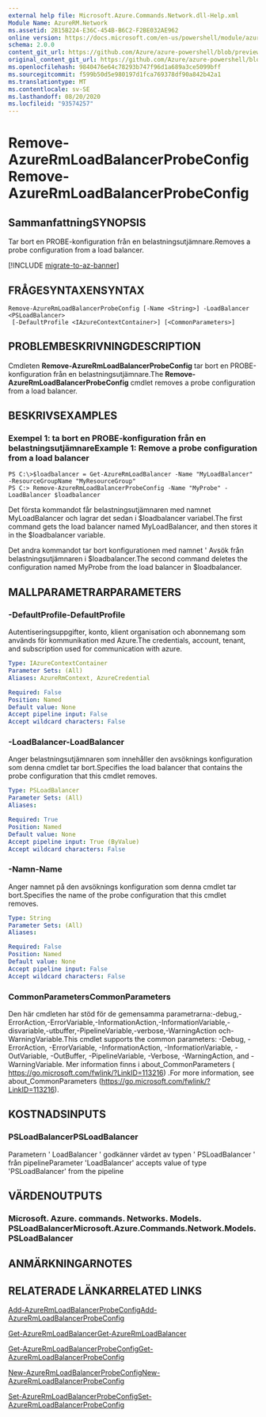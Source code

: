 ```yaml
---
external help file: Microsoft.Azure.Commands.Network.dll-Help.xml
Module Name: AzureRM.Network
ms.assetid: 2B15B224-E36C-454B-B6C2-F2BE032AE962
online version: https://docs.microsoft.com/en-us/powershell/module/azurerm.network/remove-azurermloadbalancerprobeconfig
schema: 2.0.0
content_git_url: https://github.com/Azure/azure-powershell/blob/preview/src/ResourceManager/Network/Commands.Network/help/Remove-AzureRmLoadBalancerProbeConfig.md
original_content_git_url: https://github.com/Azure/azure-powershell/blob/preview/src/ResourceManager/Network/Commands.Network/help/Remove-AzureRmLoadBalancerProbeConfig.md
ms.openlocfilehash: 9840476e64c78293b747f96d1a689a3ce5099bff
ms.sourcegitcommit: f599b50d5e980197d1fca769378df90a842b42a1
ms.translationtype: MT
ms.contentlocale: sv-SE
ms.lasthandoff: 08/20/2020
ms.locfileid: "93574257"
---
```

# <span data-ttu-id="e69d4-101">Remove-AzureRmLoadBalancerProbeConfig</span><span class="sxs-lookup"><span data-stu-id="e69d4-101">Remove-AzureRmLoadBalancerProbeConfig</span></span>

## <span data-ttu-id="e69d4-102">Sammanfattning</span><span class="sxs-lookup"><span data-stu-id="e69d4-102">SYNOPSIS</span></span>
<span data-ttu-id="e69d4-103">Tar bort en PROBE-konfiguration från en belastningsutjämnare.</span><span class="sxs-lookup"><span data-stu-id="e69d4-103">Removes a probe configuration from a load balancer.</span></span>

[!INCLUDE [migrate-to-az-banner](../../includes/migrate-to-az-banner.md)]

## <span data-ttu-id="e69d4-104">FRÅGESYNTAXEN</span><span class="sxs-lookup"><span data-stu-id="e69d4-104">SYNTAX</span></span>

```
Remove-AzureRmLoadBalancerProbeConfig [-Name <String>] -LoadBalancer <PSLoadBalancer>
 [-DefaultProfile <IAzureContextContainer>] [<CommonParameters>]
```

## <span data-ttu-id="e69d4-105">PROBLEMBESKRIVNING</span><span class="sxs-lookup"><span data-stu-id="e69d4-105">DESCRIPTION</span></span>
<span data-ttu-id="e69d4-106">Cmdleten **Remove-AzureRmLoadBalancerProbeConfig** tar bort en PROBE-konfiguration från en belastningsutjämnare.</span><span class="sxs-lookup"><span data-stu-id="e69d4-106">The **Remove-AzureRmLoadBalancerProbeConfig** cmdlet removes a probe configuration from a load balancer.</span></span>

## <span data-ttu-id="e69d4-107">BESKRIVS</span><span class="sxs-lookup"><span data-stu-id="e69d4-107">EXAMPLES</span></span>

### <span data-ttu-id="e69d4-108">Exempel 1: ta bort en PROBE-konfiguration från en belastningsutjämnare</span><span class="sxs-lookup"><span data-stu-id="e69d4-108">Example 1: Remove a probe configuration from a load balancer</span></span>
```
PS C:\>$loadbalancer = Get-AzureRmLoadBalancer -Name "MyLoadBalancer" -ResourceGroupName "MyResourceGroup"
PS C:> Remove-AzureRmLoadBalancerProbeConfig -Name "MyProbe" -LoadBalancer $loadbalancer
```

<span data-ttu-id="e69d4-109">Det första kommandot får belastningsutjämnaren med namnet MyLoadBalancer och lagrar det sedan i $loadbalancer variabel.</span><span class="sxs-lookup"><span data-stu-id="e69d4-109">The first command gets the load balancer named MyLoadBalancer, and then stores it in the $loadbalancer variable.</span></span>

<span data-ttu-id="e69d4-110">Det andra kommandot tar bort konfigurationen med namnet ' Avsök från belastningsutjämnaren i $loadbalancer.</span><span class="sxs-lookup"><span data-stu-id="e69d4-110">The second command deletes the configuration named MyProbe from the load balancer in $loadbalancer.</span></span>

## <span data-ttu-id="e69d4-111">MALLPARAMETRAR</span><span class="sxs-lookup"><span data-stu-id="e69d4-111">PARAMETERS</span></span>

### <span data-ttu-id="e69d4-112">-DefaultProfile</span><span class="sxs-lookup"><span data-stu-id="e69d4-112">-DefaultProfile</span></span>
<span data-ttu-id="e69d4-113">Autentiseringsuppgifter, konto, klient organisation och abonnemang som används för kommunikation med Azure.</span><span class="sxs-lookup"><span data-stu-id="e69d4-113">The credentials, account, tenant, and subscription used for communication with azure.</span></span>

```yaml
Type: IAzureContextContainer
Parameter Sets: (All)
Aliases: AzureRmContext, AzureCredential

Required: False
Position: Named
Default value: None
Accept pipeline input: False
Accept wildcard characters: False
```

### <span data-ttu-id="e69d4-114">-LoadBalancer</span><span class="sxs-lookup"><span data-stu-id="e69d4-114">-LoadBalancer</span></span>
<span data-ttu-id="e69d4-115">Anger belastningsutjämnaren som innehåller den avsöknings konfiguration som denna cmdlet tar bort.</span><span class="sxs-lookup"><span data-stu-id="e69d4-115">Specifies the load balancer that contains the probe configuration that this cmdlet removes.</span></span>

```yaml
Type: PSLoadBalancer
Parameter Sets: (All)
Aliases: 

Required: True
Position: Named
Default value: None
Accept pipeline input: True (ByValue)
Accept wildcard characters: False
```

### <span data-ttu-id="e69d4-116">-Namn</span><span class="sxs-lookup"><span data-stu-id="e69d4-116">-Name</span></span>
<span data-ttu-id="e69d4-117">Anger namnet på den avsöknings konfiguration som denna cmdlet tar bort.</span><span class="sxs-lookup"><span data-stu-id="e69d4-117">Specifies the name of the probe configuration that this cmdlet removes.</span></span>

```yaml
Type: String
Parameter Sets: (All)
Aliases: 

Required: False
Position: Named
Default value: None
Accept pipeline input: False
Accept wildcard characters: False
```

### <span data-ttu-id="e69d4-118">CommonParameters</span><span class="sxs-lookup"><span data-stu-id="e69d4-118">CommonParameters</span></span>
<span data-ttu-id="e69d4-119">Den här cmdleten har stöd för de gemensamma parametrarna:-debug,-ErrorAction,-ErrorVariable,-InformationAction,-InformationVariable,-disvariable,-utbuffer,-PipelineVariable,-verbose,-WarningAction och-WarningVariable.</span><span class="sxs-lookup"><span data-stu-id="e69d4-119">This cmdlet supports the common parameters: -Debug, -ErrorAction, -ErrorVariable, -InformationAction, -InformationVariable, -OutVariable, -OutBuffer, -PipelineVariable, -Verbose, -WarningAction, and -WarningVariable.</span></span> <span data-ttu-id="e69d4-120">Mer information finns i about_CommonParameters ( https://go.microsoft.com/fwlink/?LinkID=113216) .</span><span class="sxs-lookup"><span data-stu-id="e69d4-120">For more information, see about_CommonParameters (https://go.microsoft.com/fwlink/?LinkID=113216).</span></span>

## <span data-ttu-id="e69d4-121">KOSTNADS</span><span class="sxs-lookup"><span data-stu-id="e69d4-121">INPUTS</span></span>

### <span data-ttu-id="e69d4-122">PSLoadBalancer</span><span class="sxs-lookup"><span data-stu-id="e69d4-122">PSLoadBalancer</span></span>
<span data-ttu-id="e69d4-123">Parametern ' LoadBalancer ' godkänner värdet av typen ' PSLoadBalancer ' från pipeline</span><span class="sxs-lookup"><span data-stu-id="e69d4-123">Parameter 'LoadBalancer' accepts value of type 'PSLoadBalancer' from the pipeline</span></span>

## <span data-ttu-id="e69d4-124">VÄRDEN</span><span class="sxs-lookup"><span data-stu-id="e69d4-124">OUTPUTS</span></span>

### <span data-ttu-id="e69d4-125">Microsoft. Azure. commands. Networks. Models. PSLoadBalancer</span><span class="sxs-lookup"><span data-stu-id="e69d4-125">Microsoft.Azure.Commands.Network.Models.PSLoadBalancer</span></span>

## <span data-ttu-id="e69d4-126">ANMÄRKNINGAR</span><span class="sxs-lookup"><span data-stu-id="e69d4-126">NOTES</span></span>

## <span data-ttu-id="e69d4-127">RELATERADE LÄNKAR</span><span class="sxs-lookup"><span data-stu-id="e69d4-127">RELATED LINKS</span></span>

[<span data-ttu-id="e69d4-128">Add-AzureRmLoadBalancerProbeConfig</span><span class="sxs-lookup"><span data-stu-id="e69d4-128">Add-AzureRmLoadBalancerProbeConfig</span></span>](./Add-AzureRmLoadBalancerProbeConfig.md)

[<span data-ttu-id="e69d4-129">Get-AzureRmLoadBalancer</span><span class="sxs-lookup"><span data-stu-id="e69d4-129">Get-AzureRmLoadBalancer</span></span>](./Get-AzureRmLoadBalancer.md)

[<span data-ttu-id="e69d4-130">Get-AzureRmLoadBalancerProbeConfig</span><span class="sxs-lookup"><span data-stu-id="e69d4-130">Get-AzureRmLoadBalancerProbeConfig</span></span>](./Get-AzureRmLoadBalancerProbeConfig.md)

[<span data-ttu-id="e69d4-131">New-AzureRmLoadBalancerProbeConfig</span><span class="sxs-lookup"><span data-stu-id="e69d4-131">New-AzureRmLoadBalancerProbeConfig</span></span>](./New-AzureRmLoadBalancerProbeConfig.md)

[<span data-ttu-id="e69d4-132">Set-AzureRmLoadBalancerProbeConfig</span><span class="sxs-lookup"><span data-stu-id="e69d4-132">Set-AzureRmLoadBalancerProbeConfig</span></span>](./Set-AzureRmLoadBalancerProbeConfig.md)


